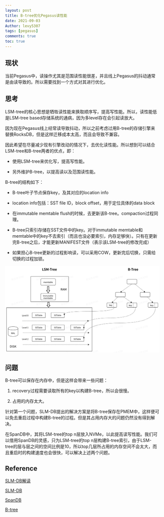 ```yaml
---
layout: post
title: B-tree优化Pegasus读性能
date: 2021-09-03
Author: levy5307
tags: [pegasus]
comments: true
toc: true
---
```


## 现状

当前Pegasus中，读操作尤其是范围读性能很差，并且线上Pegasus的抖动通常是由读导致的。所以需要找到一个方式对其进行优化。

## 思考

LSM-tree的核心思想是牺牲读性能来换取顺序写，提高写性能。所以，读性能低是LSM-tree based存储系统的通病，因为多level存在会引起读放大。

因为现在Pegasus线上经常读导致抖动，所以之前考虑过用B-tree的存储引擎来替换RocksDB，但是这样迁移成本太高，而且会导致不兼容。

因此希望在尽量减少现有引擎改动的情况下，去优化读性能。所以想到可以结合LSM-tree和B-tree两者的优点，即：

- 使用LSM-tree来优化写，提高写性能。

- 另外维护B-tree，以提高读以及范围读性能。

B-tree的结构如下：

- B-tree叶子节点保存key，及其对应的location info

- location info包括：SST file ID，block offset，用于定位具体的data block

- 在immutable memtable flush的时候，去更新该B-tree。compaction过程同理。

- B-tree只索引存储在SST文件中的key。对于immutable memtable和memtable中的key不去索引（而且也没必要索引，内存足够快）。只有在更新完B-tree之后，才能更新MANIFEST文件（表示该LSM-tree的修改完成）

- 如果担心B-tree更新的过程影响读，可以采用COW，更新完后切换，只需给切换的过程加锁。

![](../images/btree-in-pegasus-arch.jpg)

## 问题

B-tree可以保存在内存中，但是这样会带来一些问题：

1. recovery过程需要读取所有的key以构建B-tree，所以会很慢。

2. 占用的内存太大。

针对第一个问题，SLM-DB提出的解决方案是将B-tree保存在PMEM中，这样便可以免去重启过程中构建B-tree的过程。但是其占用内存大的问题仍然没有得到解决。

在SpanDB中，其将LSM-tree的top n层放入NVMe，以此提高读写性能。我们可以借用SpanDB的灵感，只为LSM-tree的top n层构建B-tree索引，由于LSM-tree的层与层之间的空间比例是10，所以top几层所占用的内存空间不会太大，而且重启时的构建速度也会很快，可以解决上述两个问题。

## Reference

[SLM-DB解读](https://levy5307.github.io/blog/SLM-DB/)

[SLM-DB](https://www.usenix.org/conference/fast19/presentation/kaiyrakhmet)

[SpanDB](https://levy5307.github.io/blog/spandb/)

[B-tree](https://en.wikipedia.org/wiki/B-tree)

